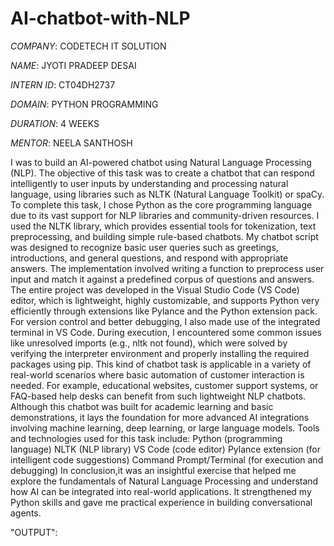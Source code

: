 # AI-chatbot-with-NLP

*COMPANY*: CODETECH IT SOLUTION

*NAME*: JYOTI PRADEEP DESAI

*INTERN ID*: CT04DH2737

*DOMAIN*: PYTHON PROGRAMMING

*DURATION*: 4 WEEKS

*MENTOR*: NEELA SANTHOSH

 I was to build an AI-powered chatbot using Natural Language Processing (NLP). The objective of this task was to create a chatbot that can respond intelligently to user inputs by understanding and processing natural language, using libraries such as NLTK (Natural Language Toolkit) or spaCy.
To complete this task, I chose Python as the core programming language due to its vast support for NLP libraries and community-driven resources. I used the NLTK library, which provides essential tools for tokenization, text preprocessing, and building simple rule-based chatbots. My chatbot script was designed to recognize basic user queries such as greetings, introductions, and general questions, and respond with appropriate answers. The implementation involved writing a function to preprocess user input and match it against a predefined corpus of questions and answers.
The entire project was developed in the Visual Studio Code (VS Code) editor, which is lightweight, highly customizable, and supports Python very efficiently through extensions like Pylance and the Python extension pack. For version control and better debugging, I also made use of the integrated terminal in VS Code. During execution, I encountered some common issues like unresolved imports (e.g., nltk not found), which were solved by verifying the interpreter environment and properly installing the required packages using pip.
This kind of chatbot task is applicable in a variety of real-world scenarios where basic automation of customer interaction is needed. For example, educational websites, customer support systems, or FAQ-based help desks can benefit from such lightweight NLP chatbots. Although this chatbot was built for academic learning and basic demonstrations, it lays the foundation for more advanced AI integrations involving machine learning, deep learning, or large language models.
Tools and technologies used for this task include:
Python (programming language)
NLTK (NLP library)
VS Code (code editor)
Pylance extension (for intelligent code suggestions)
Command Prompt/Terminal (for execution and debugging)
In conclusion,it was an insightful exercise that helped me explore the fundamentals of Natural Language Processing and understand how AI can be integrated into real-world applications. It strengthened my Python skills and gave me practical experience in building conversational agents.

"OUTPUT":

